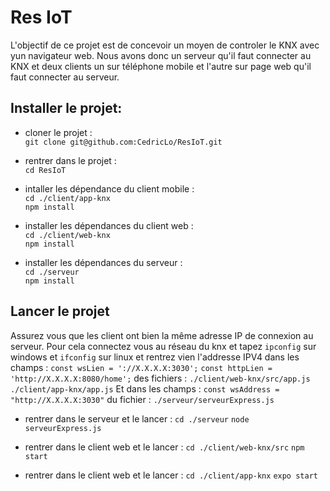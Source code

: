 # Res IoT  
L'objectif de ce projet est de concevoir un moyen de controler le KNX avec yun navigateur web. Nous avons donc un serveur qu'il faut connecter au KNX et deux clients un sur téléphone mobile et l'autre sur page web qu'il faut connecter au serveur.
  
## Installer le projet:
* cloner le projet :  
  `git clone git@github.com:CedricLo/ResIoT.git`

* rentrer dans le projet :   
  `cd ResIoT`
  
* intaller les dépendance du client mobile :  
  `cd ./client/app-knx`  
    `npm install`

* installer les dépendances du client web :   
  `cd ./client/web-knx`  
    `npm install`

* installer les dépendances du serveur :  
  `cd ./serveur`  
  `npm install`

## Lancer le projet
  Assurez vous que les client ont bien la même adresse IP de connexion au serveur.
  Pour cela connectez vous au réseau du knx et tapez `ipconfig` sur windows et `ifconfig` sur linux et rentrez vien l'addresse IPV4 dans les champs :
  `const wsLien = '://X.X.X.X:3030';`
  `const httpLien = 'http://X.X.X.X:8080/home';`
  des fichiers :
  `./client/web-knx/src/app.js`
  `./client/app-knx/app.js`
  Et dans les champs : 
  `const wsAddress = "http://X.X.X.X:3030"`
  du fichier :
  `./serveur/serveurExpress.js`

* rentrer dans le serveur et le lancer : 
  `cd ./serveur`
  `node serveurExpress.js`
  
* rentrer dans le client web et le lancer : 
  `cd ./client/web-knx/src`
  `npm start`

* rentrer dans le client web et le lancer : 
  `cd ./client/app-knx`
  `expo start`
